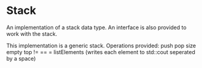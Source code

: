 # Stack
An implementation of a stack data type. An interface is also provided to work with the stack.

This implementation is a generic stack. 
Operations provided:
          push
          pop 
          size
          empty
          top
          !=
          ==
          =
          listElements (writes each element to std::cout seperated by a space)
          
 
